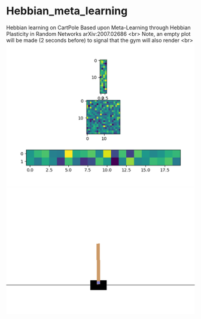 # Hebbian_meta_learning
Hebbian learning on CartPole
Based upon Meta-Learning through Hebbian Plasticity in Random Networks arXiv:2007.02686 <br\>
Note, an empty plot will be made (2 seconds before) to signal that the gym will also render <br\>
<img src="https://github.com/MOVzeroOne/Hebbian_meta_learning/blob/master/network.PNG">
<img src="https://github.com/MOVzeroOne/Hebbian_meta_learning/blob/master/CartPole.PNG">

